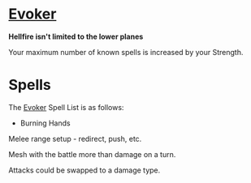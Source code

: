 # [Evoker](Evoker.md)
**Hellfire isn't limited to the lower planes**

Your maximum number of known spells is increased by your Strength.

# Spells
The [Evoker](Evoker.md) Spell List is as follows:

- Burning Hands

Melee range setup - redirect, push, etc.

Mesh with the battle more than damage on a turn.

Attacks could be swapped to a damage type.